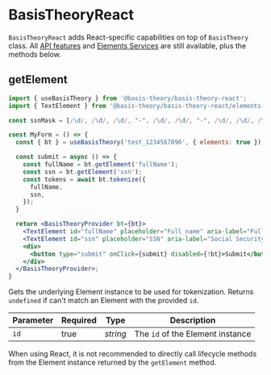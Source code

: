 # BasisTheoryReact

`BasisTheoryReact` adds React-specific capabilities on top of `BasisTheory` class. All [API features](/api-reference) and [Elements Services](#elements-services) are still available, plus the methods below.

## getElement

```jsx
import { useBasisTheory } from '@basis-theory/basis-theory-react';
import { TextElement } from '@basis-theory/basis-theory-react/elements';

const ssnMask = [/\d/, /\d/, /\d/, "-", /\d/, /\d/, "-", /\d/, /\d/, /\d/, /\d/];

const MyForm = () => {
  const { bt } = useBasisTheory('test_1234567890', { elements: true });

  const submit = async () => {
    const fullName = bt.getElement('fullName');
    const ssn = bt.getElement('ssn');
    const tokens = await bt.tokenize({
      fullName,
      ssn,
    });
  }

  return <BasisTheoryProvider bt={bt}>
    <TextElement id="fullName" placeholder="Full name" aria-label="Full name" />
    <TextElement id="ssn" placeholder="SSN" aria-label="Social Security Number" mask={ssnMask} transform={/[-]/} />
    <div>
      <button type="submit" onClick={submit} disabled={!bt}>Submit</button>
    </div>
  </BasisTheoryProvider>;
}
```

Gets the underlying Element instance to be used for tokenization. Returns `undefined` if can't match an Element with the provided `id`.

Parameter | Required | Type      | Description
--------- | -------- | --------- | ------------
`id`      | true     | *string*  | The `id` of the Element instance

<aside class="warning">
  <span>When using React, it is not recommended to directly call lifecycle methods from the Element instance returned by the <code>getElement</code> method.</span>
</aside>
